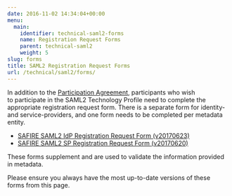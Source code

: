 ```yaml
---
date: 2016-11-02 14:34:04+00:00
menu:
  main:
    identifier: technical-saml2-forms
    name: Registration Request Forms
    parent: technical-saml2
    weight: 5
slug: forms
title: SAML2 Registration Request Forms
url: /technical/saml2/forms/
---
```


In addition to the [Participation Agreement](/safire/policy/participation/), participants who wish to participate in the SAML2 Technology Profile need to complete the appropriate registration request form. There is a separate form for identity- and service-providers, and one form needs to be completed per metadata entity.

  * [SAFIRE SAML2 IdP Registration Request Form (v20170623)](/wp-content/uploads/2016/11/SAFIRE-SAML2-IdP-Registration-20170623.pdf)
  * [SAFIRE SAML2 SP Registration Request Form (v20170620)](/wp-content/uploads/2016/11/SAFIRE-SAML2-SP-Registration-20170620.pdf)

These forms supplement and are used to validate the information provided in metadata.

Please ensure you always have the most up-to-date versions of these forms from this page.
